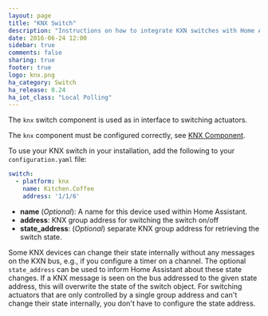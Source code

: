 ```yaml
---
layout: page
title: "KNX Switch"
description: "Instructions on how to integrate KXN switches with Home Assistant."
date: 2016-06-24 12:00
sidebar: true
comments: false
sharing: true
footer: true
logo: knx.png
ha_category: Switch
ha_release: 0.24
ha_iot_class: "Local Polling"
---
```



The `knx` switch component is used as in interface to switching actuators.

The `knx` component must be configured correctly, see [KNX Component](/components/knx).

To use your KNX switch in your installation, add the following to your `configuration.yaml` file:

```yaml
switch:
  - platform: knx
    name: Kitchen.Coffee
    address: '1/1/6'
```
* **name** (*Optional*): A name for this device used within Home Assistant.
* **address**: KNX group address for switching the switch on/off
* **state_address**: (*Optional*) separate KNX group address for retrieving the switch state.

Some KNX devices can change their state internally without any messages on the KXN bus, e.g., if you configure a timer on a channel. The optional `state_address` can be used to inform Home Assistant about these state changes. If a KNX message is seen on the bus addressed to the given state address, this will overwrite the state of the switch object.
For switching actuators that are only controlled by a single group address and can't change their state internally, you don't have to configure the state address.



